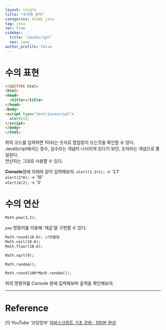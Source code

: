 ```yaml
---
layout: single
title: "숫자와 문자"
categories: Study java
tag: java
toc: true
sidebar:
  title: "JavaScript"
  nav: java
author_profile: false
---
```


# 수의 표현
```html
<!DOCTYPE html>
<html>
<head>
  <title></title>
</head>
<body>
<script type="text/javascript">
  alert(1);
</script>
</body>
</html>
```
위의 코드를 입력하면 1이라는 숫자로 팝업창이 뜨는것을 확인할 수 있다.  
JavaScript에서는 정수, 실수라는 개념이 나뉘어져 있다기 보단, 숫자라는 개념으로 통일된다.  
연산자는 그대로 사용할 수 있다.  

**Console**창에 아래와 같이 입력해보자.
`alert(1.1+1);` → '2.1'  
`alert(2*8);` → '16'  
`alert(6/2);` → '3'  

# 수의 연산
```html
Math.pow(3,2);
```
`pow` 명령어를 이용해 '제곱'을 구현할 수 있다.  
```html
Math.round(10.6); //반올림
Math.ceil(10.6);
Math.floor(10.6);
```
```html
Math.sqrt(9);
```
```html
Math.random();
```
```html
Math.round(100*Math.random());
```
위의 명령어를 Console 창에 입력해보며 출력을 확인해보자.  



---
# Reference

[1] YouTube ‘코딩앙마’ [자바스크립트 기초 강좌 : 100분 완성](https://youtu.be/KF6t61yuPCY)